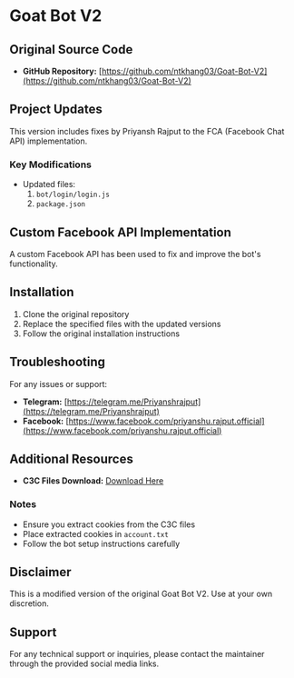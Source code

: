 # Goat Bot V2

## Original Source Code
- **GitHub Repository:** [https://github.com/ntkhang03/Goat-Bot-V2](https://github.com/ntkhang03/Goat-Bot-V2)

## Project Updates
This version includes fixes by Priyansh Rajput to the FCA (Facebook Chat API) implementation.

### Key Modifications
- Updated files:
  1. `bot/login/login.js`
  2. `package.json`

## Custom Facebook API Implementation
A custom Facebook API has been used to fix and improve the bot's functionality.

## Installation
1. Clone the original repository
2. Replace the specified files with the updated versions
3. Follow the original installation instructions

## Troubleshooting
For any issues or support:
- **Telegram:** [https://telegram.me/Priyanshrajput](https://telegram.me/Priyanshrajput)
- **Facebook:** [https://www.facebook.com/priyanshu.rajput.official](https://www.facebook.com/priyanshu.rajput.official)

## Additional Resources
- **C3C Files Download:** [Download Here](https://drive.google.com/uc?id=18_iEhSEads7CAfEvJXOX99UzZ6Wrt6mK&export=download)

### Notes
- Ensure you extract cookies from the C3C files
- Place extracted cookies in `account.txt`
- Follow the bot setup instructions carefully

## Disclaimer
This is a modified version of the original Goat Bot V2. Use at your own discretion.

## Support
For any technical support or inquiries, please contact the maintainer through the provided social media links.
